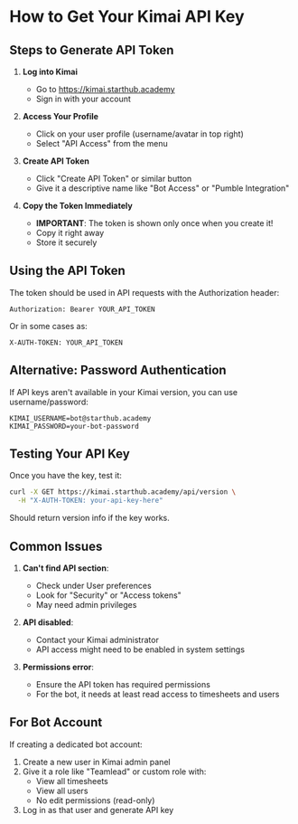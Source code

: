 # How to Get Your Kimai API Key

## Steps to Generate API Token

1. **Log into Kimai**
   - Go to https://kimai.starthub.academy
   - Sign in with your account

2. **Access Your Profile**
   - Click on your user profile (username/avatar in top right)
   - Select "API Access" from the menu

3. **Create API Token**
   - Click "Create API Token" or similar button
   - Give it a descriptive name like "Bot Access" or "Pumble Integration"

4. **Copy the Token Immediately**
   - **IMPORTANT**: The token is shown only once when you create it!
   - Copy it right away
   - Store it securely

## Using the API Token

The token should be used in API requests with the Authorization header:
```
Authorization: Bearer YOUR_API_TOKEN
```

Or in some cases as:
```
X-AUTH-TOKEN: YOUR_API_TOKEN
```

## Alternative: Password Authentication

If API keys aren't available in your Kimai version, you can use username/password:

```env
KIMAI_USERNAME=bot@starthub.academy
KIMAI_PASSWORD=your-bot-password
```

## Testing Your API Key

Once you have the key, test it:

```bash
curl -X GET https://kimai.starthub.academy/api/version \
  -H "X-AUTH-TOKEN: your-api-key-here"
```

Should return version info if the key works.

## Common Issues

1. **Can't find API section**: 
   - Check under User preferences
   - Look for "Security" or "Access tokens"
   - May need admin privileges

2. **API disabled**:
   - Contact your Kimai administrator
   - API access might need to be enabled in system settings

3. **Permissions error**:
   - Ensure the API token has required permissions
   - For the bot, it needs at least read access to timesheets and users

## For Bot Account

If creating a dedicated bot account:

1. Create a new user in Kimai admin panel
2. Give it a role like "Teamlead" or custom role with:
   - View all timesheets
   - View all users
   - No edit permissions (read-only)
3. Log in as that user and generate API key